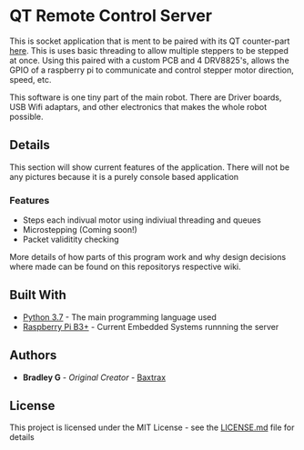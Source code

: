# QT Remote Control Server

This is socket application that is ment to be paired with its QT counter-part [here](https://github.com/baxtrax/QT-Remote-Control-Server). This is uses basic threading to allow multiple steppers to be stepped at once. Using this paired with a custom PCB and 4 DRV8825's, allows the GPIO of a raspberry pi to communicate and control stepper motor direction, speed, etc.

This software is one tiny part of the main robot. There are Driver boards, USB Wifi adaptars, and other electronics that makes the whole robot possible.

## Details

This section will show current features of the application. There will not be any pictures because it is a purely console based application

### Features
* Steps each indivual motor using indiviual threading and queues
* Microstepping (Coming soon!)
* Packet validitity checking

More details of how parts of this program work and why design decisions where made can be found on this repositorys respective wiki.

## Built With

* [Python 3.7](https://www.python.org/downloads/release/python-370/) - The main programming language used
* [Raspberry Pi B3+](https://www.raspberrypi.org/products/raspberry-pi-3-model-b-plus/) - Current Embedded Systems runnning the server

## Authors

* **Bradley G** - *Original Creator* - [Baxtrax](https://github.com/baxtrax)

## License

This project is licensed under the MIT License - see the [LICENSE.md](LICENSE.md) file for details

